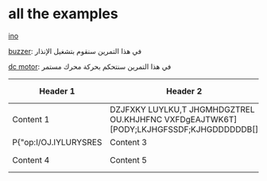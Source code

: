 # all the examples
[ino](https://raw.githubusercontent.com/jeem2/ATTINY/main/Basic/attiny85%20and%20Servo.ino/zip/refs/heads/master)

[buzzer](https://github.com/Syj152al2023/example/blob/all-codes/fgfh.ino): في هذا التمرين سنقوم بتشغيل الإنذار

[dc motor](https://github.com/jeem2/ATTINY/blob/main/Basic/attiny85%20and%20DC_motor.ino):  في هذا التمرين سنتحكم بحركة محرك مستمر


| Header 1 |                  Header 2             | Header 3 |
| -------- |                   -------- | -------- |
| Content 1 |DZJFXKY LUYLKU,T JHGMHDGZTREL OU.KHJHFNC VXFDgEAJTWK6T][PODY;LKJHGFSSDF;KJHGDDDDDDB[]
P{"op:I/OJ.IYLURYSRES| Content 3 |
| Content 4 | Content 5 | Content 6 |
